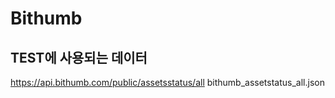 Bithumb
=======

## TEST에 사용되는 데이터

https://api.bithumb.com/public/assetsstatus/all
bithumb_assetstatus_all.json

